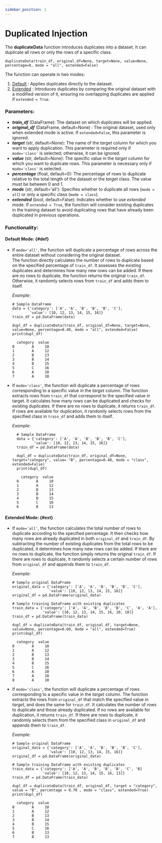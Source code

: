 ```yaml
---
sidebar_position: 1
---
```


#  Duplicated Injection 

The **duplicateData** function introduces duplicates into a dataset. It can duplicate all rows or only the rows of a specific class.

`duplicateData(train_df, original_df=None, target=None, value=None, percentage=0, mode = "all", extended=False)`

The function can operate in two modes:

1. [Default](#def) : Applies duplicates directly to the dataset. 
2. [Extended](#ext) : Introduces duplicates by comparing  the original dataset with a modified version of it, ensuring no overlapping duplicates are applied if `extended = True`.

### Parameters:

- ***train_df*** (DataFrame): The dataset on which duplicates will be applied.
- ***original_df*** (DataFrame, default=None) : The original dataset, used only when extended mode is active. If `extended=False`, this parameter is ignored.
- ***target*** (str, default=None): The name of the *target* column for which you want to apply duplication. This parameter is required only if `mode='class'` is selected; otherwise, it can be ignored.
- ***value*** (str, default=None): The specific value in the *target* column for which you want to duplicate rows. This parameter is necessary only if `mode='class'` is selected.
- ***percentage*** (float, default=0): The percentage of rows to duplicate relative to the total length of the dataset or the *target* class. The value must be between 0 and 1.
- ***mode*** (str, default='all'): Specifies whether to duplicate all rows (`mode = all`) or only a specific class (`mode = class`).
- ***extended*** (bool, default=False): Indicates whether to use *extended* mode. If `extended = True`, the function will consider existing duplicates in the training dataset to avoid duplicating rows that have already been duplicated in previous operations.

### Functionality:

#### Default Mode: {#def}

- If `mode='all'`, the function will duplicate a percentage of rows across the entire dataset without considering the original dataset.\
The function directly calculates the number of rows to duplicate based on the specified percentage of `train_df`. It assesses the existing duplicates and determines how many new rows can be added. If there are no rows to duplicate, the function returns the original `train_df`. Otherwise, it randomly selects rows from `train_df` and adds them to itself.
  
  *Example*:
  
      # Sample DataFrame
      data = {'category': ['A', 'A', 'B', 'B', 'B', 'C'],
              'value': [10, 12, 13, 14, 15, 16]}
      train_df = pd.DataFrame(data)
      
      dupl_df = duplicateData(train_df, original_df=None, target=None, value=None, percentage=0.40, mode = "all", extended=False)
      print(dupl_df)
  
        category  value
      0        A     10
      1        A     12
      2        B     13
      3        B     14
      4        B     15
      5        C     16
      6        A     10
      7        A     10

- If `mode='class'`, the function will duplicate a percentage of rows corresponding to a specific value in the *target* column. The function extracts rows from `train_df` that correspond to the specified value in target. It calculates how many rows can be duplicated and checks for existing duplicates. If there are no rows to duplicate, it returns `train_df`. If rows are available for duplication, it randomly selects rows from the specified class in `train_df` and adds them to itself.

  *Example*:
  
        # Sample DataFrame
        data = {'category': ['A', 'A', 'B', 'B', 'B', 'C'],
                'value': [10, 12, 13, 14, 15, 16]}
        train_df = pd.DataFrame(data)
        
        dupl_df = duplicateData(train_df, original_df=None, target="category", value= "B", percentage=0.40, mode = "class", extended=False)
        print(dupl_df)
    
          category  value
        0        A     10
        1        A     12
        2        B     13
        3        B     14
        4        B     15
        5        C     16
        6        B     13
        
#### Extended Mode: {#ext}

- If `mode='all'`, the function calculates the total number of rows to duplicate according to the specified percentage. It then checks how many rows are already duplicated in both `original_df` and `train_df`. By subtracting the number of existing duplicates from the total rows to be duplicated, it determines how many new rows can be added. If there are no rows to duplicate, the function simply returns the original `train_df`. If there are rows to duplicate, it randomly selects a certain number of rows from `original_df` and appends them to `train_df`.

  *Example*:
    
      # Sample original DataFrame
      original_data = {'category': ['A', 'A', 'B', 'B', 'B', 'C'],
                       'value': [10, 12, 13, 14, 15, 16]}
      original_df = pd.DataFrame(original_data)
      
      # Sample training DataFrame with existing duplicates
      train_data = {'category': ['A', 'A', 'B', 'B', 'B', 'C', 'A', 'A'],
                    'value': [10, 12, 13, 14, 15, 16, 10, 10]}
      train_df = pd.DataFrame(train_data)
      
      dupl_df = duplicateData(train_df, original_df, target=None, value=None, percentage=0.60, mode = "all", extended=True)
      print(dupl_df)
      
        category  value
      0        A     10
      1        A     12
      2        B     13
      3        B     14
      4        B     15
      5        C     16
      6        A     10
      7        A     10
      8        A     10
    

- If `mode='class'`, the function will duplicate a percentage of rows corresponding to a specific value in the *target* column. The function extracts the rows from `original_df` that match the specified value in *target*, and does the same for `train_df`. It calculates the number of rows to duplicate and those already duplicated. If no rows are available for duplication, it returns `train_df`. If there are rows to duplicate, it randomly selects them from the specified class in `original_df` and appends them to `train_df`.
  
  *Example*:
    
      # Sample original DataFrame
      original_data = {'category': ['A', 'A', 'B', 'B', 'B', 'C'],
                       'value': [10, 12, 13, 14, 15, 16]}
      original_df = pd.DataFrame(original_data)
      
      # Sample training DataFrame with existing duplicates
      train_data = {'category': ['A', 'A', 'B', 'B', 'B', 'C', 'B]                 
                    'value': [10, 12, 13, 14, 15, 16, 13]}
      train_df = pd.DataFrame(train_data)
      
      dupl_df = duplicateData(train_df, original_df, target = "category", value = "B", percentage = 0.70 , mode = "class", extended=True)
      print(dupl_df)
      
        category  value
      0        A     10
      1        A     12
      2        B     13
      3        B     14
      4        B     15
      5        C     16
      6        B     13
      7        B     13
      
